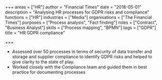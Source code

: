 +++
areas = ["HR"]
author = "Financial Times"
date = "2018-05-01"
description = "Analysing HR processes for GDPR risks and compliance"
functions = ["HR"]
industries = ["Media"]
organisations = ["The Financial Times"]
purposes = ["Process analysis", "Fact finding"]
roles = ["Contract", "Business Analyst"]
skills = ["Process mapping", "BPMN"]
tags = ["GDPR"]
title = "HR GDPR compliance"

+++
* Assessed over 50 processes in terms of security of data transfer and storage and supplier compliance to identify GDPR risks and helped to give clarity to the state of play.
* Worked closely with the Compliance team and guided them in best practice for documenting processes